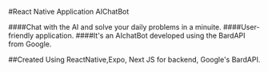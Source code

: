 #React Native Application AIChatBot

####Chat with the AI and solve your daily problems in a minuite. 
####User-friendly application.
####It's an AIchatBot developed using the BardAPI from Google. 

##Created Using ReactNative,Expo, Next JS for backend, Google's BardAPI.
